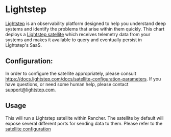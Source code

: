 # Lightstep

[Lightstep](https://lightstep.com/) is an observability platform designed to help you understand deep systems and identify the problems that arise within them quickly. This chart deploys a [Lightstep satellite](https://docs.lightstep.com/docs/learn-about-satellites) which receives telemetry data from your systems and makes it available to query and eventually persist in Lightstep's SaaS.


## Configuration:

In order to configure the satellite appropriately, please consult https://docs.lightstep.com/docs/satellite-configuration-parameters.  If you have questions, or need some human help, please contact support@lightstep.com.


## Usage
This will run a Lightstep satellite within Rancher. The satellite by default will expose several different ports for sending data to them.  Please refer to the [satellite configuration](https://docs.lightstep.com/docs/satellite-configuration-parameters#ports)